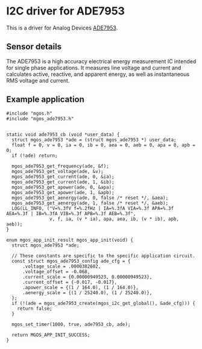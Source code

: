 # I2C driver for ADE7953

This is a driver for Analog Devices [ADE7953](docs/ADE7953.pdf).

## Sensor details

The ADE7953 is a high accuracy electrical energy measurement
IC intended for single phase applications. It measures line voltage
and current and calculates active, reactive, and apparent energy,
as well as instantaneous RMS voltage and current.

## Example application

```
#include "mgos.h"
#include "mgos_ade7953.h"


static void ade7953_cb (void *user_data) {
  struct mgos_ade7953 *ade = (struct mgos_ade7953 *) user_data;
  float f = 0, v = 0, ia = 0, ib = 0, aea = 0, aeb = 0, apa = 0, apb = 0;
  if (!ade) return;

  mgos_ade7953_get_frequency(ade, &f);
  mgos_ade7953_get_voltage(ade, &v);
  mgos_ade7953_get_current(ade, 0, &ia);
  mgos_ade7953_get_current(ade, 1, &ib);
  mgos_ade7953_get_apower(ade, 0, &apa);
  mgos_ade7953_get_apower(ade, 1, &apb);
  mgos_ade7953_get_aenergy(ade, 0, false /* reset */, &aea);
  mgos_ade7953_get_aenergy(ade, 1, false /* reset */, &aeb);
  LOG(LL_INFO, ("V=%.3fV f=%.2fHz | IA=%.3fA VIA=%.3f APA=%.3f AEA=%.3f | IB=%.3fA VIB=%.3f APB=%.3f AEB=%.3f",
                v, f, ia, (v * ia), apa, aea, ib, (v * ib), apb, aeb));
}

enum mgos_app_init_result mgos_app_init(void) {
  struct mgos_ade7953 *ade;

  // These constants are specific to the specific application circuit.
  const struct mgos_ade7953_config ade_cfg = {
      .voltage_scale = .0000382602,
      .voltage_offset = -0.068,
      .current_scale = {0.00000949523, 0.00000949523},
      .current_offset = {-0.017, -0.017},
      .apower_scale = {(1 / 164.0), (1 / 164.0)},
      .aenergy_scale = {(1 / 25240.0), (1 / 25240.0)},
  };
  if (!(ade = mgos_ade7953_create(mgos_i2c_get_global(), &ade_cfg))) {
    return false;
  }

  mgos_set_timer(1000, true, ade7953_cb, ade);

  return MGOS_APP_INIT_SUCCESS;
}

```
